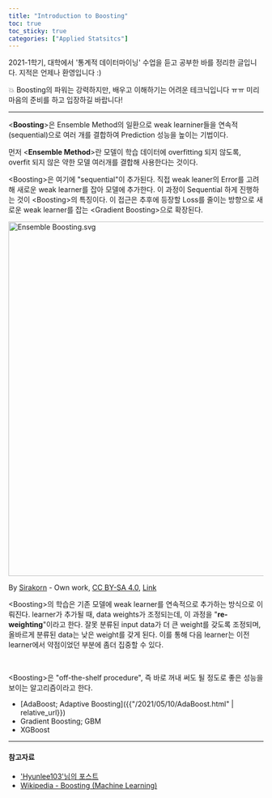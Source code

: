 ```yaml
---
title: "Introduction to Boosting"
toc: true
toc_sticky: true
categories: ["Applied Statsitcs"]
---
```



2021-1학기, 대학에서 '통계적 데이터마이닝' 수업을 듣고 공부한 바를 정리한 글입니다. 지적은 언제나 환영입니다 :)

💥 Boosting의 파워는 강력하지만, 배우고 이해하기는 어려운 테크닉입니다 ㅠㅠ 미리 마음의 준비를 하고 입장하길 바랍니다!

<hr/>

\<**Boosting**\>은 Ensemble Method의 일환으로 weak learniner들을 연속적(sequential)으로 여러 개를 결합하여 Prediction 성능을 높이는 기법이다.

먼저 \<**Ensemble Method**\>란 모델이 학습 데이터에 overfitting 되지 않도록, overfit 되지 않은 약한 모델 여러개를 결합해 사용한다는 것이다.

\<Boosting\>은 여기에 "sequential"이 추가된다. 직접 weak leaner의 Error를 고려해 새로운 weak learner를 잡아 모델에 추가한다. 이 과정이 Sequential 하게 진행하는 것이 \<Boosting\>의 특징이다. 이 접근은 추후에 등장할 Loss를 줄이는 방향으로 새로운 weak learner를 잡는 \<Gradient Boosting\>으로 확장된다.

<div class="img-wrapper">
  <a href="https://commons.wikimedia.org/wiki/File:Ensemble_Boosting.svg#/media/File:Ensemble_Boosting.svg"><img src="https://upload.wikimedia.org/wikipedia/commons/thumb/b/b5/Ensemble_Boosting.svg/1200px-Ensemble_Boosting.svg.png" alt="Ensemble Boosting.svg" width="700px"></a>
  <p>
  By <a href="//commons.wikimedia.org/wiki/User:Sirakorn" title="User:Sirakorn">Sirakorn</a> - <span class="int-own-work" lang="en">Own work</span>, <a href="https://creativecommons.org/licenses/by-sa/4.0" title="Creative Commons Attribution-Share Alike 4.0">CC BY-SA 4.0</a>, <a href="https://commons.wikimedia.org/w/index.php?curid=85888769">Link</a>
  </p>
</div>

\<Boosting\>의 학습은 기존 모델에 weak learner를 연속적으로 추가하는 방식으로 이뤄진다. learner가 추가될 때, data weights가 조정되는데, 이 과정을 "**re-weighting**"이라고 한다. 잘못 분류된 input data가 더 큰 weight를 갖도록 조정되며, 올바르게 분류된 data는 낮은 weight를 갖게 된다. 이를 통해 다음 learner는 이전 learner에서 약점이었던 부분에 좀더 집중할 수 있다.

<br/>

\<Boosting\>은 "off-the-shelf procedure", 즉 바로 꺼내 써도 될 정도로 좋은 성능을 보이는 알고리즘이라고 한다.

- [AdaBoost; Adaptive Boosting]({{"/2021/05/10/AdaBoost.html" | relative_url}})
- Gradient Boosting; GBM
- XGBoost


<hr/>

#### 참고자료

- ['Hyunlee103'님의 포스트](https://hyunlee103.tistory.com/25)
- [Wikipedia - Boosting (Machine Learning)](https://en.wikipedia.org/wiki/Boosting_(machine_learning))